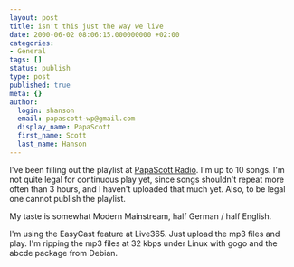```yaml
---
layout: post
title: isn't this just the way we live
date: 2000-06-02 08:06:15.000000000 +02:00
categories:
- General
tags: []
status: publish
type: post
published: true
meta: {}
author:
  login: shanson
  email: papascott-wp@gmail.com
  display_name: PapaScott
  first_name: Scott
  last_name: Hanson
---
```

<p>I've been filling out the playlist at <a href="http://www.live365.com/cgi-bin/directory.cgi?genre=search&searchdesc=papascott&autostart=papascott">PapaScott Radio</a>. I'm up to 10 songs. I'm not quite legal for continuous play yet, since songs shouldn't repeat more often than 3 hours, and I haven't uploaded that much yet. Also, to be legal one cannot publish the playlist.</p>
<p>My taste is somewhat Modern Mainstream, half German / half English.</p>
<p>I'm using the EasyCast feature at Live365. Just upload the mp3 files and play. I'm ripping the mp3 files at 32 kbps under Linux with gogo and the abcde package from Debian.</p>
